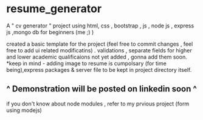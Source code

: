 # resume_generator

A " cv generator " project using html, css , bootstrap , js , node js , express js ,mongo db for beginners (me ;) )

created a basic template for the project (feel free to commit changes , feel free to add ui related modificatins) . 
validations , separate fields for higher and lower academic qualificaions not yet added , gonna add them soon.
*keep in mind - adding image to resume is cumpolsary (for time being),express packages & server file to be kept in project directory itself.

^ Demonstration will be posted on linkedin soon ^ 
-
if you don't know about node modules , refer to my prvious project (form using modejs)


